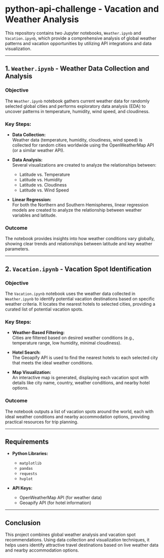 # python-api-challenge - Vacation and Weather Analysis

This repository contains two Jupyter notebooks, `Weather.ipynb` and `Vacation.ipynb`, which provide a comprehensive analysis of global weather patterns and vacation opportunities by utilizing API integrations and data visualization.

---

## 1. `Weather.ipynb` - Weather Data Collection and Analysis

### Objective
The `Weather.ipynb` notebook gathers current weather data for randomly selected global cities and performs exploratory data analysis (EDA) to uncover patterns in temperature, humidity, wind speed, and cloudiness.

### Key Steps:
- **Data Collection:**  
  Weather data (temperature, humidity, cloudiness, wind speed) is collected for random cities worldwide using the OpenWeatherMap API (or a similar weather API).
  
- **Data Analysis:**  
  Several visualizations are created to analyze the relationships between:
  - Latitude vs. Temperature
  - Latitude vs. Humidity
  - Latitude vs. Cloudiness
  - Latitude vs. Wind Speed
  
- **Linear Regression:**  
  For both the Northern and Southern Hemispheres, linear regression models are created to analyze the relationship between weather variables and latitude.

### Outcome
The notebook provides insights into how weather conditions vary globally, showing clear trends and relationships between latitude and key weather parameters.

---

## 2. `Vacation.ipynb` - Vacation Spot Identification

### Objective
The `Vacation.ipynb` notebook uses the weather data collected in `Weather.ipynb` to identify potential vacation destinations based on specific weather criteria. It locates the nearest hotels to selected cities, providing a curated list of potential vacation spots.

### Key Steps:
- **Weather-Based Filtering:**  
  Cities are filtered based on desired weather conditions (e.g., temperature range, low humidity, minimal cloudiness).
  
- **Hotel Search:**  
  The Geoapify API is used to find the nearest hotels to each selected city that meets the ideal weather conditions.
  
- **Map Visualization:**  
  An interactive map is generated, displaying each vacation spot with details like city name, country, weather conditions, and nearby hotel options.

### Outcome
The notebook outputs a list of vacation spots around the world, each with ideal weather conditions and nearby accommodation options, providing practical resources for trip planning.

---

## Requirements
- **Python Libraries:**  
  - `matplotlib`  
  - `pandas`  
  - `requests`  
  - `hvplot`
  
- **API Keys:**  
  - OpenWeatherMap API (for weather data)  
  - Geoapify API (for hotel information)

---

## Conclusion
This project combines global weather analysis and vacation spot recommendations. Using data collection and visualization techniques, it helps users identify attractive travel destinations based on live weather data and nearby accommodation options.


